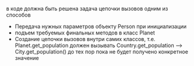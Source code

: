 в коде должна быть решена задача цепочки вызовов одним из способов

- Передача нужных параметров объекту Person при инициализации
- подъем требуемых финальных методов в класс Planet
- Создание цепочки вызовов внутри самих классов, т.е. Planet.get_population должен вызывать Country.get_population --> City.get_population() до тех пор пока не будет получено конкретное значение